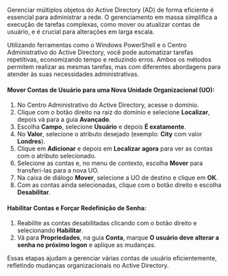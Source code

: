 Gerenciar múltiplos objetos do Active Directory (AD) de forma eficiente é essencial para administrar a rede. O gerenciamento em massa simplifica a execução de tarefas complexas, como mover ou atualizar contas de usuário, e é crucial para alterações em larga escala.

Utilizando ferramentas como o Windows PowerShell e o Centro Administrativo do Active Directory, você pode automatizar tarefas repetitivas, economizando tempo e reduzindo erros. Ambos os métodos permitem realizar as mesmas tarefas, mas com diferentes abordagens para atender às suas necessidades administrativas.

#### Mover Contas de Usuário para uma Nova Unidade Organizacional (UO):

1. No Centro Administrativo do Active Directory, acesse o domínio.
2. Clique com o botão direito na raiz do domínio e selecione **Localizar**, depois vá para a guia **Avançado**.
3. Escolha **Campo**, selecione **Usuário** e depois **É exatamente**.
4. No **Valor**, selecione o atributo desejado (exemplo: **City** com valor **Londres**).
5. Clique em **Adicionar** e depois em **Localizar agora** para ver as contas com o atributo selecionado.
6. Selecione as contas e, no menu de contexto, escolha **Mover** para transferi-las para a nova UO.
7. Na caixa de diálogo **Mover**, selecione a UO de destino e clique em **OK**.
8. Com as contas ainda selecionadas, clique com o botão direito e escolha **Desabilitar**.

#### Habilitar Contas e Forçar Redefinição de Senha:

1. Reabilite as contas desabilitadas clicando com o botão direito e selecionando **Habilitar**.
2. Vá para **Propriedades**, na guia **Conta**, marque **O usuário deve alterar a senha no próximo logon** e aplique as mudanças.

Essas etapas ajudam a gerenciar várias contas de usuário eficientemente, refletindo mudanças organizacionais no Active Directory.